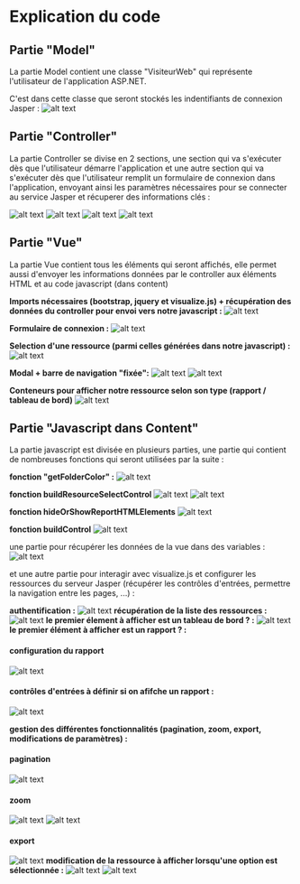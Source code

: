 # Explication du code

## Partie "Model"

La partie Model contient une classe "VisiteurWeb" qui représente l'utilisateur de l'application ASP.NET.

C'est dans cette classe que seront stockés les indentifiants de connexion Jasper :
![alt text](https://github.com/Dreamsplutox/visualizeJS_in_ASPNET/blob/main/readme_images/CODIMG1.png "cod_img1")


## Partie "Controller"

La partie Controller se divise en 2 sections, une section qui va s'exécuter dès que l'utilisateur démarre l'application et une autre section qui va s'exécuter dès que l'utilisateur remplit un formulaire de connexion dans l'application, envoyant ainsi les paramètres nécessaires pour se connecter au service Jasper et récuperer des informations clés :

![alt text](https://github.com/Dreamsplutox/visualizeJS_in_ASPNET/blob/main/readme_images/CODIMG2A.png "cod_img2a")
![alt text](https://github.com/Dreamsplutox/visualizeJS_in_ASPNET/blob/main/readme_images/CODIMG2B.png "cod_img2b")
![alt text](https://github.com/Dreamsplutox/visualizeJS_in_ASPNET/blob/main/readme_images/CODIMG2C.png "cod_img2c")
![alt text](https://github.com/Dreamsplutox/visualizeJS_in_ASPNET/blob/main/readme_images/CODIMG3.png "cod_img3")

## Partie "Vue"

La partie Vue contient tous les éléments qui seront affichés, elle permet aussi d'envoyer les informations données par le controller aux éléments HTML et au code javascript (dans content)

<b>Imports nécessaires (bootstrap, jquery et visualize.js) + récupération des données du controller pour envoi vers notre javascript :</b>
![alt text](https://github.com/Dreamsplutox/visualizeJS_in_ASPNET/blob/main/readme_images/CODIMG4.png "cod_img4")

<b>Formulaire de connexion :</b>
![alt text](https://github.com/Dreamsplutox/visualizeJS_in_ASPNET/blob/main/readme_images/CODIMG5.png "cod_img5")

<b>Selection d'une ressource (parmi celles générées dans notre javascript) :</b>
![alt text](https://github.com/Dreamsplutox/visualizeJS_in_ASPNET/blob/main/readme_images/CODIMG6.png "cod_img6")

<b>Modal + barre de navigation "fixée":</b>
![alt text](https://github.com/Dreamsplutox/visualizeJS_in_ASPNET/blob/main/readme_images/CODIMG7.png "cod_img7")
![alt text](https://github.com/Dreamsplutox/visualizeJS_in_ASPNET/blob/main/readme_images/CODIMG8.png "cod_img8")

<b>Conteneurs pour afficher notre ressource selon son type (rapport / tableau de bord)</b>
![alt text](https://github.com/Dreamsplutox/visualizeJS_in_ASPNET/blob/main/readme_images/CODIMG9.png "cod_img9")

## Partie "Javascript dans Content"

La partie javascript est divisée en plusieurs parties, une partie qui contient de nombreuses fonctions qui seront utilisées par la suite :

<b>fonction "getFolderColor" :</b>
![alt text](https://github.com/Dreamsplutox/visualizeJS_in_ASPNET/blob/main/readme_images/CODIMG10.png "cod_img10")


<b>fonction buildResourceSelectControl</b>
![alt text](https://github.com/Dreamsplutox/visualizeJS_in_ASPNET/blob/main/readme_images/CODIMG11A.png "cod_img11a")
![alt text](https://github.com/Dreamsplutox/visualizeJS_in_ASPNET/blob/main/readme_images/CODIMG11B.png "cod_img11b")

<b>fonction hideOrShowReportHTMLElements</b>
![alt text](https://github.com/Dreamsplutox/visualizeJS_in_ASPNET/blob/main/readme_images/CODIMG12.png "cod_img12")

<b>fonction buildControl</b>
![alt text](https://github.com/Dreamsplutox/visualizeJS_in_ASPNET/blob/main/readme_images/CODIMG13.png "cod_img13")

une partie pour récupérer les données de la vue dans des variables :
![alt text](https://github.com/Dreamsplutox/visualizeJS_in_ASPNET/blob/main/readme_images/CODIMG14.png "cod_img14")


et une autre partie pour interagir avec visualize.js et configurer les ressources du serveur Jasper (récupérer les contrôles d'entrées, permettre la navigation entre les pages, ...) :

<b>authentification :</b>
![alt text](https://github.com/Dreamsplutox/visualizeJS_in_ASPNET/blob/main/readme_images/CODIMG15.png "cod_img15")
<b>récupération de la liste des ressources :</b>
![alt text](https://github.com/Dreamsplutox/visualizeJS_in_ASPNET/blob/main/readme_images/CODIMG16.png "cod_img16")
<b>le premier élement à afficher est un tableau de bord ? :</b>
![alt text](https://github.com/Dreamsplutox/visualizeJS_in_ASPNET/blob/main/readme_images/CODIMG17.png "cod_img17")
<b>le premier élément à afficher est un rapport ? : </b>
#### configuration du rapport
![alt text](https://github.com/Dreamsplutox/visualizeJS_in_ASPNET/blob/main/readme_images/CODIMG18.png "cod_img18")

#### contrôles d'entrées à définir si on afifche un rapport :
![alt text](https://github.com/Dreamsplutox/visualizeJS_in_ASPNET/blob/main/readme_images/CODIMG19.png "cod_img19")

<b>gestion des différentes fonctionnalités (pagination, zoom, export, modifications de paramètres) :</b>
#### pagination
![alt text](https://github.com/Dreamsplutox/visualizeJS_in_ASPNET/blob/main/readme_images/CODIMG20.png "cod_img20")
#### zoom
![alt text](https://github.com/Dreamsplutox/visualizeJS_in_ASPNET/blob/main/readme_images/CODIMG21A.png "cod_img21a")
![alt text](https://github.com/Dreamsplutox/visualizeJS_in_ASPNET/blob/main/readme_images/CODIMG21B.png "cod_img21b")
#### export
![alt text](https://github.com/Dreamsplutox/visualizeJS_in_ASPNET/blob/main/readme_images/CODIMG22.png "cod_img22")
<b>modification de la ressource à afficher lorsqu'une option est sélectionnée :</b>
![alt text](https://github.com/Dreamsplutox/visualizeJS_in_ASPNET/blob/main/readme_images/CODIMG23A.png "cod_img23a")
![alt text](https://github.com/Dreamsplutox/visualizeJS_in_ASPNET/blob/main/readme_images/CODIMG23B.png "cod_img23b")





